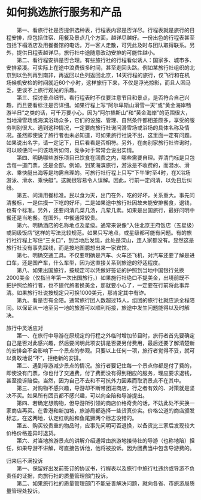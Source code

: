 # 如何挑选旅行服务和产品  

&emsp;&emsp;第一、看旅行社是否提供选种表，行程表内容是否详尽。行程表就是旅行的日程安排，应包括住宿、用餐及景点几个方面，越详尽越好。一份出色的行程表甚至包括下榻酒店及用餐餐馆的电话，万一客人走散，可凭此及时与团队取得联系。另外，提供日程表越详尽，旅行社中途随意改动安排的可能性越小。  
&emsp;&emsp;第二、看行程安排是否合理。有些旅行社的行程看似诱人：国家多、城市多、安排紧凑。可实际上在途中浪费很多时间，甚至走回头路。例如某旅行社组织的北京到以色列再到南非，再返回以色列返回北京，14天行程的旅行，仅飞行和在机场候机安检的时间就近60个小时，这样旅行下来，不仅是浮光掠影，而且人困马乏，更谈不上旅行观光的乐趣。  
&emsp;&emsp;第三、探讨景点细节。看行程表时不仅要注意节目和景点，是否符合自己兴趣，而且要看标注是否详细。如果行程上写“阿尔卑斯山滑雪一天”或“黄金海岸畅游半日”之类的话，可千万要小心。因为“阿尔插斯山”和“黄金海岸”的范围很大，当地滑雪场或海滨浴场众多，它们的设施、管理、自然条件都相差颇多，享受的服务判别很大。遇到这种情况，一定要向旅行社询问滑雪场或浴场的具体名称及情况。虽然即使说了旅行者也未必知道，可如果旅行社说不出，这里面一定有问题。如果说出名字，请一定记下，日后看看是否相符。另外，在向别家旅行社咨询时，可以顺便问一问该场所如何，竞争对手常常会说出实情。  
&emsp;&emsp;第四、明确哪些游乐项目已饮食在团费之内，哪些需要自理。弄清门标是只包含每一道门票，还是全部。例如，到某海滨旅行，游泳是不收费的，而潜水、滑水、乘快艇出海等是均需自理的。可旅行社行程上只写“下午1时至4时，在X浴场游泳、滑水、乘快艇”。这就很容易令人误解。因此，行前一定问清，以免日后纠纷。  
&emsp;&emsp;第五、问清用餐标准。民以食为天，出门在外，吃的好坏，关系重大。事先问清餐标，一是估摸一下吃的好坏，二是如果途中旅行社因故未能安排餐食，退钱，也有个标准。另外，还要问清几菜几汤，几荤几素。如果是出国旅行，最好问明中餐还是当地餐。在国外，中餐通常较贵。  
&emsp;&emsp;第六、明确酒店的名称地点及星级。通常来说像“入住北京王府饭店（五星级）或同级饭店”这样的写法比较规范。如果只写地点，或星级都可能有问题。有的旅行社行程上写住“三关口”，到当地后发现，此处是深山，连人家都没有。显然这是旅行社没有事先踩线，而是按地图臆想出来一家宾馆。  
&emsp;&emsp;第七、明确交通工具。不仅要明确是汽车、火车还飞机，对汽车还要了解是进口车，还是国产车，什么车型，因为这直接关系到旅途的舒适程度。  
&emsp;&emsp;第八、如果出国旅行，按规定可以凭做好签证的护照到当地中国银行兑换2000美金（仅指当年第一次出国旅行。）如果施行社绝口不提美金，出境前既不把护照给旅行者，也不提代旅者换美金，那就要小心了，一定要在行前将此事弄清。如果旅行社说按规定只可换1000美元，那肯定其中有诈。  
&emsp;&emsp;第九、看是否有全陪。通常旅行团人数超过15人，组团的旅行社就应派全程陪同。以保证从一地至另一地的旅游可以顺利衔接，旅途中发生问题能得以及时解决。  
  
旅行中灵活应对  
&emsp;&emsp;第一、在旅行中导游在原规定的行程之外临时增加节目时，旅行者首先要确定自己是否对此感兴趣，然后要问明此项安排是否要另付费用，最后还要了解清楚新的安排会不会影响下一个景点的参观。只要以上任何一项，旅行者觉得不妥，就可以勇敢地说“不”，拒绝新的安排。  
&emsp;&emsp;第二、遇到导游减少景点的情况。旅行者要记住每一个景点你都是付了费的，即使没有门票，你也付了交通费，付了费而没有得到相应的服务，理应要求退钱，甚至投诉赔偿。当然，因为自己不去和不可抗外力因素而取消景点不在其中。  
&emsp;&emsp;第三、对购物不感兴趣，导游却不断带团进商店，行之者有效的、对策就是坚决不买。如果所有团员都不感兴趣，可以向全陪和导游提出。  
&emsp;&emsp;第四、若确定想购物，但导游所引领的商店价格奇贵的话，不妨此处不买换一家商店再买。在香港和新加坡，旅游局都选择一些货真价实。价格公道的商店颁发标志，在这两地，认定红帆船和鱼尾狮两个标志没错的。  
&emsp;&emsp;第五、购买较贵重的物品时，应事先问明可否退换，以备货比三家后发现较大价格价格差异时退货。  
&emsp;&emsp;第六、对当地旅游景点的讲解介绍通常由旅游地接待社的导游（也称地陪）担任，如果导游不讲解，可直接告诉他，他将被投诉。因为团费当中包含导游费的。  
  
归来后不满投诉  
&emsp;&emsp;第一、保留好出发前签订的协议书，行程表以及旅行中旅行社违约或导游不负责任的证据，向旅行社的质量管理部门投诉。  
&emsp;&emsp;第二、如果旅行社的质量管理部门不能妥善解决问题，就向各省、市旅游局质量管理处投诉。 